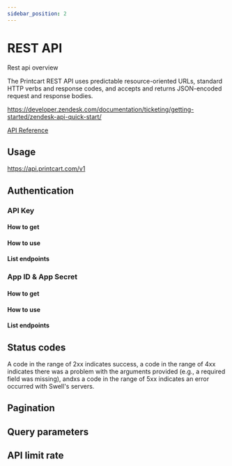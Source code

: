 ```yaml
---
sidebar_position: 2
---
```


# REST API

Rest api overview

The Printcart REST API uses predictable resource-oriented URLs, standard HTTP verbs and response codes, and accepts and returns JSON-encoded request and response bodies.

https://developer.zendesk.com/documentation/ticketing/getting-started/zendesk-api-quick-start/

[API Reference](/docs/reference/design-tool)

## Usage

https://api.printcart.com/v1

## Authentication

### API Key

#### How to get

#### How to use

#### List endpoints

### App ID & App Secret

#### How to get

#### How to use

#### List endpoints

## Status codes

A code in the range of 2xx indicates success, a code in the range of 4xx indicates there was a problem with the arguments provided (e.g., a required field was missing), andxs a code in the range of 5xx indicates an error occurred with Swell's servers.

## Pagination

## Query parameters

## API limit rate
